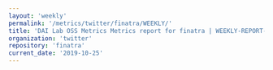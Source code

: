 ```yaml
---
layout: 'weekly'
permalink: '/metrics/twitter/finatra/WEEKLY/'
title: 'DAI Lab OSS Metrics Metrics report for finatra | WEEKLY-REPORT-2019-10-25'
organization: 'twitter'
repository: 'finatra'
current_date: '2019-10-25'
---
```

